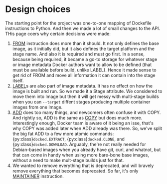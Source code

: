 # Design choices

The starting point for the project was one-to-one mapping of Dockefile instructions to Python. And then we made a lot of small changes to the API. THis page coers why certain decisions were made:

1. [FROM](https://docs.docker.com/engine/reference/builder/#from) instruction does more than it should. It not only defines the base image, as it initially did, but it also defines the target platform and the stage name. And also it is required and must go first. In a sense, because being required, it became a go-to storage for whatever stage or image metadata Docker authors want to allow to be defined (that must be available before build, unlike LABEL). Hence it made sense to get rid of FROM and move all information it can contain into the stage itself.
1. [LABEL](https://docs.docker.com/engine/reference/builder/#label)s are also part of image metadata. It has no effect on how the image is built and run. So we made it a Stage attribute. We considered to move them into Image but then it will get messy with multi-stage builds when you can `--target` diffent stages producing multiple container images from one Image.
1. [ADD](https://docs.docker.com/engine/reference/builder/#add) does too many things, and newcomers often confuse it with COPY. And rightly so, ADD is the same as [COPY](https://docs.docker.com/engine/reference/builder/#copy) but does much more. Interestingly enough, Docker team is aware of it being an isse, that's why COPY was added later when ADD already was there. So, we've split the big fat ADD to a few more atomic commands: {py:class}`docked.EXTRACT`, {py:class}`docked.CLONE`, and {py:class}`docked.DOWNLOAD`. Arguably, the're not really needed for Debian-based images when you already have git, curl, and whatnot, but that can come in handy when using more bare-bone base images, without a need to make mult-stage builds just for that.
1. We wanted to remove everything that is deprecated, and will bravely remove everything that becomes deprecated. So far, it's only [MAINTAINER](https://docs.docker.com/engine/reference/builder/#maintainer-deprecated) instruction.
